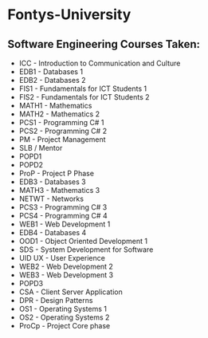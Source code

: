# Fontys-University

## Software Engineering Courses Taken: 
- ICC - Introduction to Communication and Culture 
- EDB1 - Databases 1
- EDB2 - Databases 2
- FIS1 - Fundamentals for ICT Students 1
- FIS2 - Fundamentals for ICT Students 2 
- MATH1 - Mathematics
- MATH2 - Mathematics 2
- PCS1 - Programming C# 1
- PCS2 - Programming C# 2
- PM - Project Management
- SLB / Mentor
- POPD1
- POPD2
- ProP - Project P Phase
- EDB3 - Databases 3
- MATH3 - Mathematics 3
- NETWT - Networks
- PCS3 - Programming C# 3
- PCS4 - Programming C# 4
- WEB1 - Web Development 1
- EDB4 - Databases 4
- OOD1 - Object Oriented Development 1
- SDS - System Development for Software
- UID UX - User Experience
- WEB2 - Web Development 2
- WEB3 - Web Development 3
- POPD3
- CSA - Client Server Application
- DPR - Design Patterns
- OS1 - Operating Systems 1
- OS2 - Operating Systems 2
- ProCp - Project Core phase
